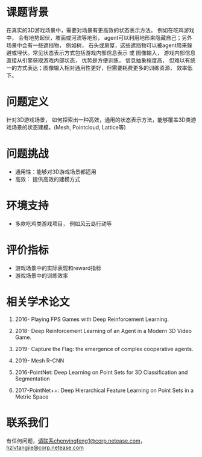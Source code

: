 # 课题背景
在真实的3D游戏场景中，需要对场景有更高效的状态表示方法。 例如在吃鸡游戏中， 会有地势起伏，坡面或河流等地形， agent可以利用地形来隐藏自己；另外场景中会有一些遮挡物， 例如树， 石头或房屋，这些遮挡物可以被agent用来躲避或埋伏。常见状态表示方式包括游戏内部信息表示 或 图像输入， 游戏内部信息直接从引擎获取游戏内部状态， 优势是方便训练， 信息抽象程度高， 但难以有统一的方式表达；图像输入相对通用性更好，但需要耗费更多的训练资源， 效率低下。


# 问题定义

针对3D游戏场景， 如何探索出一种高效，通用的状态表示方法，能够覆盖3D类游戏场景的状态建模。(Mesh, Pointcloud, Lattice等) 

# 问题挑战
- 通用性：能够对3D游戏场景都适用
- 高效： 提供高效的建模方式

# 环境支持
- 多款吃鸡类游戏项目， 例如风云岛行动等

# 评价指标

- 游戏场景中的实际表现和reward指标
- 游戏场景中的训练效率

# 相关学术论文

1. 2016- Playing FPS Games with Deep Reinforcement Learning.

2. 2018- Deep Reinforcement Learning of an Agent in a
Modern 3D Video Game.

3. 2019- Capture the Flag: the emergence of complex cooperative agents.

4. 2019- Mesh R-CNN

5. 2016-PointNet: Deep Learning on Point Sets for 3D Classification and Segmentation

6. 2017-PointNet++: Deep Hierarchical Feature Learning on Point Sets in a Metric Space

# 联系我们

有任何问题，请联系chenyingfeng1@corp.netease.com， hzlvtangjie@corp.netease.com